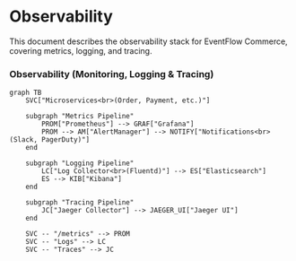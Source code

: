 # Observability

This document describes the observability stack for EventFlow Commerce, covering metrics, logging, and tracing.

### Observability (Monitoring, Logging & Tracing)

```mermaid
graph TB
    SVC["Microservices<br>(Order, Payment, etc.)"]

    subgraph "Metrics Pipeline"
        PROM["Prometheus"] --> GRAF["Grafana"]
        PROM --> AM["AlertManager"] --> NOTIFY["Notifications<br>(Slack, PagerDuty)"]
    end

    subgraph "Logging Pipeline"
        LC["Log Collector<br>(Fluentd)"] --> ES["Elasticsearch"]
        ES --> KIB["Kibana"]
    end

    subgraph "Tracing Pipeline"
        JC["Jaeger Collector"] --> JAEGER_UI["Jaeger UI"]
    end

    SVC -- "/metrics" --> PROM
    SVC -- "Logs" --> LC
    SVC -- "Traces" --> JC
```
